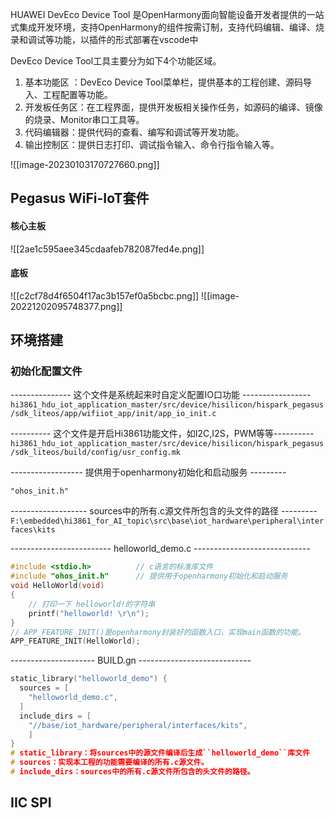 HUAWEI DevEco Device Tool 是OpenHarmony面向智能设备开发者提供的一站式集成开发环境，支持OpenHarmony的组件按需订制，支持代码编辑、编译、烧录和调试等功能，以插件的形式部署在vscode中

DevEco Device Tool工具主要分为如下4个功能区域。
1. 基本功能区 ：DevEco Device Tool菜单栏，提供基本的工程创建、源码导入、工程配置等功能。
2. 开发板任务区：在工程界面，提供开发板相关操作任务，如源码的编译、镜像的烧录、Monitor串口工具等。
3. 代码编辑器：提供代码的查看、编写和调试等开发功能。
4. 输出控制区：提供日志打印、调试指令输入、命令行指令输入等。

![[image-20230103170727660.png]]

## Pegasus WiFi-IoT套件

#### 核心主板

![[2ae1c595aee345cdaafeb782087fed4e.png]]

#### 底板

![[c2cf78d4f6504f17ac3b157ef0a5bcbc.png]]
![[image-20221202095748377.png]]



## 环境搭建

### 初始化配置文件


---------------  这个文件是系统起来时自定义配置IO口功能  -----------------
`hi3861_hdu_iot_application_master/src/device/hisilicon/hispark_pegasus/sdk_liteos/app/wifiiot_app/init/app_io_init.c`

----------  这个文件是开启Hi3861功能文件，如I2C,I2S，PWM等等----------
`hi3861_hdu_iot_application_master/src/device/hisilicon/hispark_pegasus/sdk_liteos/build/config/usr_config.mk`

------------------   提供用于openharmony初始化和启动服务  ---------

`"ohos_init.h"`

-------------------  sources中的所有.c源文件所包含的头文件的路径  ---------
`F:\embedded\hi3861_for_AI_topic\src\base\iot_hardware\peripheral\interfaces\kits`

------------------------- helloworld_demo.c  -----------------------------
```c++
#include <stdio.h>          // c语言的标准库文件
#include "ohos_init.h"		// 提供用于openharmony初始化和启动服务
void HelloWorld(void)       
{
    // 打印一下 helloworld!的字符串
    printf("helloworld! \r\n"); 
}
// APP_FEATURE_INIT()是openharmony封装好的函数入口，实现main函数的功能。
APP_FEATURE_INIT(HelloWorld);
```

---------------------  BUILD.gn  ----------------------------

```c++
static_library("helloworld_demo") {
  sources = [
    "helloworld_demo.c",
  ]
  include_dirs = [
    "//base/iot_hardware/peripheral/interfaces/kits",
    ]
}
# static_library：将sources中的源文件编译后生成``helloworld_demo``库文件
# sources：实现本工程的功能需要编译的所有.c源文件。
# include_dirs：sources中的所有.c源文件所包含的头文件的路径。
```
## IIC SPI